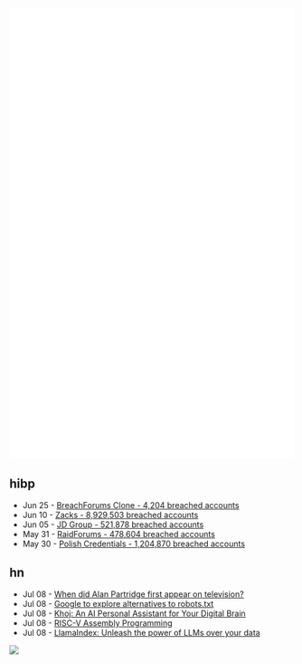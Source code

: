 ![Metrics](https://raw.githubusercontent.com/phixion/phixion/master/metrics.svg)

## hibp

<!--
for https://github.com/phixion/phixion/blob/main/.github/workflows/feeds.yml
-->
<!--START_SECTION:haveibeenpwnd-->
- Jun 25 - [BreachForums Clone - 4,204 breached accounts](https://haveibeenpwned.com/PwnedWebsites#BreachForumsClone)
- Jun 10 - [Zacks - 8,929,503 breached accounts](https://haveibeenpwned.com/PwnedWebsites#Zacks)
- Jun 05 - [JD Group - 521,878 breached accounts](https://haveibeenpwned.com/PwnedWebsites#JDGroup)
- May 31 - [RaidForums - 478,604 breached accounts](https://haveibeenpwned.com/PwnedWebsites#RaidForums)
- May 30 - [Polish Credentials - 1,204,870 breached accounts](https://haveibeenpwned.com/PwnedWebsites#PolishCredentials)
<!--END_SECTION:haveibeenpwnd-->

## hn

<!--
for https://github.com/phixion/phixion/blob/main/.github/workflows/feeds.yml
-->
<!--START_SECTION:hn-->
- Jul 08 - [When did Alan Partridge first appear on television?](https://www.dirtyfeed.org/2023/07/better-on-television/)
- Jul 08 - [Google to explore alternatives to robots.txt](https://blog.google/technology/ai/ai-web-publisher-controls-sign-up/)
- Jul 08 - [Khoj: An AI Personal Assistant for Your Digital Brain](https://khoj.dev/)
- Jul 08 - [RISC-V Assembly Programming](https://riscv-programming.org/)
- Jul 08 - [LlamaIndex: Unleash the power of LLMs over your data](https://www.llamaindex.ai/)
<!--END_SECTION:hn-->

<!--
for https://yhype.me
-->
![](https://hit.yhype.me/github/profile?user_id=13013670)
